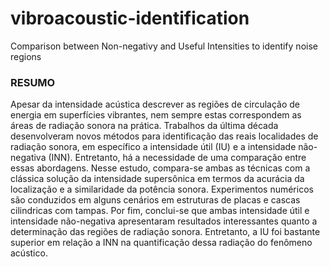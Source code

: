 # vibroacoustic-identification
Comparison between Non-negativy and Useful Intensities to identify noise regions

### RESUMO

Apesar da intensidade acústica descrever as regiões de circulação de energia em superfícies vibrantes, nem sempre estas correspondem as áreas de radiação sonora na prática.
Trabalhos da última década desenvolveram novos métodos para identificação das reais localidades de radiação sonora, em específico a intensidade útil (IU) e a intensidade não-negativa
(INN). Entretanto, há a necessidade de uma comparação entre essas abordagens. Nesse estudo, compara-se ambas as técnicas com a clássica solução da intensidade supersônica em termos da acurácia da localização e a similaridade da potência sonora. Experimentos numéricos são conduzidos em alguns cenários em estruturas de placas e cascas cilindricas
com tampas. Por fim, conclui-se que ambas intensidade útil e intensidade não-negativa apresentaram resultados interessantes quanto a determinação das regiões de radiação sonora.
Entretanto, a IU foi bastante superior em relação a INN na quantificação dessa radiação do fenômeno acústico.
